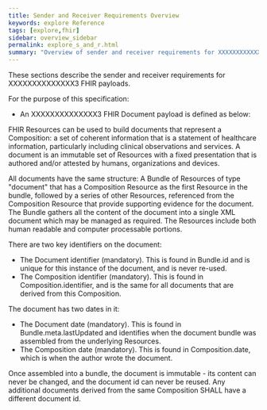 ```yaml
---
title: Sender and Receiver Requirements Overview
keywords: explore Reference
tags: [explore,fhir]
sidebar: overview_sidebar
permalink: explore_s_and_r.html
summary: "Overview of sender and receiver requirements for XXXXXXXXXXXXXX3 payloads."
---
```




These sections describe the sender and receiver requirements for XXXXXXXXXXXXXX3 FHIR payloads.

For the purpose of this specification: 

- An XXXXXXXXXXXXXX3 FHIR Document payload is defined as below:

FHIR Resources can be used to build documents that represent a Composition: a set of coherent information that is a statement of healthcare information, particularly including clinical observations and services. A document is an immutable set of Resources with a fixed presentation that is authored and/or attested by humans, organizations and devices.

All documents have the same structure: A Bundle of Resources of type "document" that has a Composition Resource as the first Resource in the bundle, followed by a series of other Resources, referenced from the Composition Resource that provide supporting evidence for the document. The Bundle gathers all the content of the document into a single XML document which may be managed as required. The Resources include both human readable and computer processable portions.

There are two key identifiers on the document:

- The Document identifier (mandatory). This is found in Bundle.id and is unique for this instance of the document, and is never re-used.
- The Composition identifier (mandatory). This is found in Composition.identifier, and is the same for all documents that are derived from this Composition.

The document has two dates in it:

- The Document date (mandatory). This is found in Bundle.meta.lastUpdated and identifies when the document bundle was assembled from the underlying Resources.
- The Composition date (mandatory). This is found in Composition.date, which is when the author wrote the document.

Once assembled into a bundle, the document is immutable - its content can never be changed, and the document id can never be reused. Any additional documents derived from the same Composition SHALL have a different document id.

 
  




